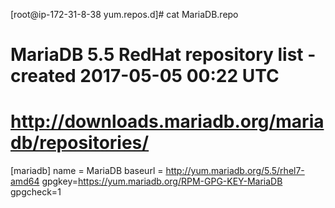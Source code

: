 [root@ip-172-31-8-38 yum.repos.d]# cat MariaDB.repo
# MariaDB 5.5 RedHat repository list - created 2017-05-05 00:22 UTC
# http://downloads.mariadb.org/mariadb/repositories/
[mariadb]
name = MariaDB
baseurl = http://yum.mariadb.org/5.5/rhel7-amd64
gpgkey=https://yum.mariadb.org/RPM-GPG-KEY-MariaDB
gpgcheck=1
